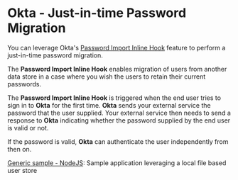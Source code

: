 # Okta - Just-in-time Password Migration


You can leverage Okta's [Password Import Inline Hook](https://developer.okta.com/docs/concepts/inline-hooks/) feature to perform a just-in-time password migration. 

The **Password Import Inline Hook** enables migration of users from another data store in a case where you wish the users to retain their current passwords. 

The **Password Import Inline Hook** is triggered when the end user tries to sign in to **Okta** for the first time. **Okta** sends your external service the password that the user supplied. Your external service then needs to send a response to **Okta** indicating whether the password supplied by the end user is valid or not.

If the password is valid, **Okta** can authenticate the user independently from then on.

[Generic sample - NodeJS](Generic-Sample-NodeJS): Sample application leveraging a local file based user store